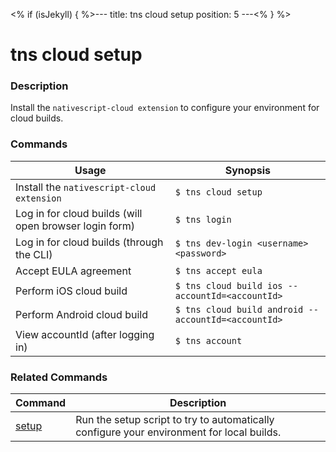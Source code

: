 <% if (isJekyll) { %>---
title: tns cloud setup
position: 5
---<% } %>

# tns cloud setup

### Description

Install the `nativescript-cloud extension` to configure your environment for cloud builds.

### Commands

Usage | Synopsis
------|-------
Install the `nativescript-cloud extension` | `$ tns cloud setup`
Log in for cloud builds (will open browser login form) | `$ tns login`
Log in for cloud builds (through the CLI) | `$ tns dev-login <username> <password>`
Accept EULA agreement | `$ tns accept eula`
Perform iOS cloud build | `$ tns cloud build ios --accountId=<accountId>`
Perform Android cloud build | `$ tns cloud build android --accountId=<accountId>`
View accountId (after logging in) | `$ tns account`


### Related Commands

Command | Description
----------|----------
[setup](setup.html) | Run the setup script to try to automatically configure your environment for local builds.
